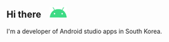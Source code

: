 ## Hi there&nbsp; &nbsp; <img alt="GIF" src="https://github.com/hongbeomi/hongbeomi/blob/master/android-studio.gif" width="40px" />

I'm a developer of Android studio apps in South Korea. 

